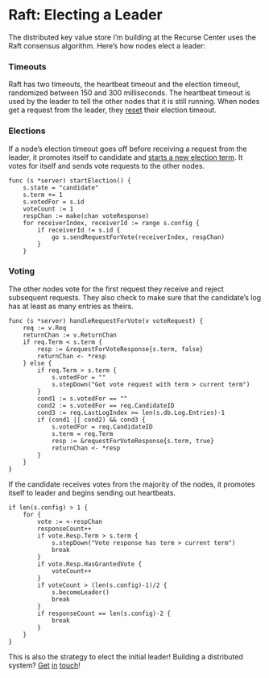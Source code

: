 
# Raft: Electing a Leader

The distributed key value store I’m building at the Recurse Center uses the Raft consensus algorithm. Here’s how nodes elect a leader:

### Timeouts

Raft has two timeouts, the heartbeat timeout and the election timeout, randomized between 150 and 300 milliseconds. The heartbeat timeout is used by the leader to tell the other nodes that it is still running. When nodes get a request from the leader, they [reset](https://medium.com/@arpith/resetting-a-ticker-in-go-63858a2c17ec#.c73ty71bl) their election timeout.

### Elections

If a node’s election timeout goes off before receiving a request from the leader, it promotes itself to candidate and [starts a new election term](https://github.com/arpith/mmapd/blob/31306c84ea09fba57fb3f24ca816d341fe26cdbf/raft/voting.go). It votes for itself and sends vote requests to the other nodes.

    func (s *server) startElection() {
        s.state = "candidate"
        s.term += 1
        s.votedFor = s.id
        voteCount := 1
        respChan := make(chan voteResponse)
        for receiverIndex, receiverId := range s.config {
            if receiverId != s.id {
                go s.sendRequestForVote(receiverIndex, respChan)
            }
        }

### Voting

The other nodes vote for the first request they receive and reject subsequent requests. They also check to make sure that the candidate’s log has at least as many entries as theirs.

    func (s *server) handleRequestForVote(v voteRequest) {
        req := v.Req
        returnChan := v.ReturnChan
        if req.Term < s.term {
            resp := &requestForVoteResponse{s.term, false}
            returnChan <- *resp
        } else {
            if req.Term > s.term {
                s.votedFor = ""
                s.stepDown("Got vote request with term > current term")
            }
            cond1 := s.votedFor == ""
            cond2 := s.votedFor == req.CandidateID
            cond3 := req.LastLogIndex >= len(s.db.Log.Entries)-1
            if (cond1 || cond2) && cond3 {
                s.votedFor = req.CandidateID
                s.term = req.Term
                resp := &requestForVoteResponse{s.term, true} 
                returnChan <- *resp
            }
        }
    }

If the candidate receives votes from the majority of the nodes, it promotes itself to leader and begins sending out heartbeats.

    if len(s.config) > 1 {
        for {
            vote := <-respChan
            responseCount++
            if vote.Resp.Term > s.term {
                s.stepDown("Vote response has term > current term")
                break
            }
            if vote.Resp.HasGrantedVote {
                voteCount++
            }
            if voteCount > (len(s.config)-1)/2 {
                s.becomeLeader()
                break
            }
            if responseCount == len(s.config)-2 {
                break
            }
        }
    }

This is also the strategy to elect the initial leader! Building a distributed system? [Get](http://github.com/arpith) [in](http://twitter.com/arpith) [touch](mailto:arpith@feedreader.co)!
